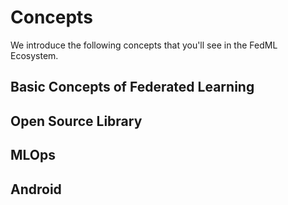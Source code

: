 # Concepts

We introduce the following concepts that you'll see in the FedML Ecosystem.

## Basic Concepts of Federated Learning

## Open Source Library

## MLOps

## Android
